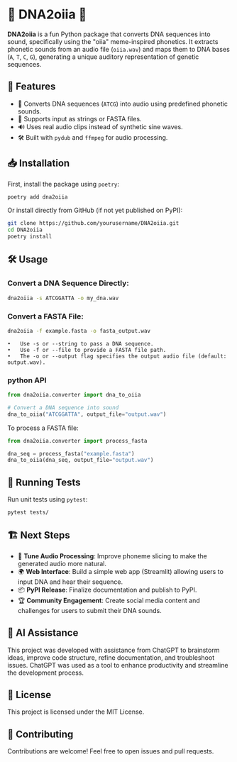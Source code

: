  # 🎵 DNA2oiia 🎵
 
 **DNA2oiia** is a fun Python package that converts DNA sequences into sound, specifically using the "oiia" meme-inspired phonetics. It extracts phonetic sounds from an audio file (`oiia.wav`) and maps them to DNA bases (`A`, `T`, `C`, `G`), generating a unique auditory representation of genetic sequences.
 
 ## 🚀 Features
 - 🎼 Converts DNA sequences (`ATCG`) into audio using predefined phonetic sounds.
 - 📂 Supports input as strings or FASTA files.
 - 🔊 Uses real audio clips instead of synthetic sine waves.
 - 🛠️ Built with `pydub` and `ffmpeg` for audio processing.
 
 ## 📥 Installation
 First, install the package using `poetry`:
 
 ```bash
 poetry add dna2oiia
 ```
 
 Or install directly from GitHub (if not yet published on PyPI):
 
 ```bash
 git clone https://github.com/yourusername/DNA2oiia.git
 cd DNA2oiia
 poetry install
 ```
 
## 🛠️ Usage

### Convert a DNA Sequence Directly:

```bash
dna2oiia -s ATCGGATTA -o my_dna.wav
```

### Convert a FASTA File:

```bash
dna2oiia -f example.fasta -o fasta_output.wav

```
	•	Use -s or --string to pass a DNA sequence.
	•	Use -f or --file to provide a FASTA file path.
	•	The -o or --output flag specifies the output audio file (default: output.wav).

### python API

 ```python
 from dna2oiia.converter import dna_to_oiia
 
 # Convert a DNA sequence into sound
 dna_to_oiia("ATCGGATTA", output_file="output.wav")
 ```
 
 To process a FASTA file:
 ```python
 from dna2oiia.converter import process_fasta
 
 dna_seq = process_fasta("example.fasta")
 dna_to_oiia(dna_seq, output_file="output.wav")
 ```
 
 ## 🧪 Running Tests
 Run unit tests using `pytest`:
 
 ```bash
 pytest tests/
 ```
 
 ## 🏗️ Next Steps
 - 🎤 **Tune Audio Processing**: Improve phoneme slicing to make the generated audio more natural.
 - 🌍 **Web Interface**: Build a simple web app (Streamlit) allowing users to input DNA and hear their sequence.
 - 📦 **PyPI Release**: Finalize documentation and publish to PyPI.
 - 🏆 **Community Engagement**: Create social media content and challenges for users to submit their DNA sounds.
 
 ## 🤖 AI Assistance
  
 This project was developed with assistance from ChatGPT to brainstorm ideas, improve code structure, refine documentation, and troubleshoot issues. ChatGPT was used as a tool to enhance productivity and streamline the development process.
 
 ## 📜 License
 This project is licensed under the MIT License.
 
 ## 🤝 Contributing
 Contributions are welcome! Feel free to open issues and pull requests.
